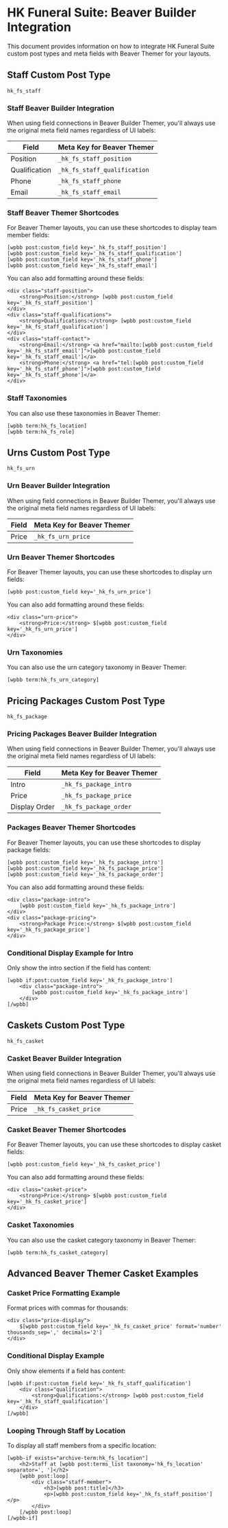 # HK Funeral Suite: Beaver Builder Integration

This document provides information on how to integrate HK Funeral Suite custom post types and meta fields with Beaver Themer for your layouts.

## Staff Custom Post Type

```
hk_fs_staff
```

### Staff Beaver Builder Integration
When using field connections in Beaver Builder Themer, you'll always use the original meta field names regardless of UI labels:

| Field | Meta Key for Beaver Themer |
|-------|----------------------------|
| Position | `_hk_fs_staff_position` |
| Qualification | `_hk_fs_staff_qualification` |
| Phone | `_hk_fs_staff_phone` |
| Email | `_hk_fs_staff_email` |

### Staff Beaver Themer Shortcodes
For Beaver Themer layouts, you can use these shortcodes to display team member fields:
```
[wpbb post:custom_field key='_hk_fs_staff_position']
[wpbb post:custom_field key='_hk_fs_staff_qualification']
[wpbb post:custom_field key='_hk_fs_staff_phone'] 
[wpbb post:custom_field key='_hk_fs_staff_email']
```

You can also add formatting around these fields:
```
<div class="staff-position">
    <strong>Position:</strong> [wpbb post:custom_field key='_hk_fs_staff_position']
</div>
<div class="staff-qualifications">
    <strong>Qualifications:</strong> [wpbb post:custom_field key='_hk_fs_staff_qualification']
</div>
<div class="staff-contact">
    <strong>Email:</strong> <a href="mailto:[wpbb post:custom_field key='_hk_fs_staff_email']">[wpbb post:custom_field key='_hk_fs_staff_email']</a>
    <strong>Phone:</strong> <a href="tel:[wpbb post:custom_field key='_hk_fs_staff_phone']">[wpbb post:custom_field key='_hk_fs_staff_phone']</a>
</div>
```

### Staff Taxonomies
You can also use these taxonomies in Beaver Themer:
```
[wpbb term:hk_fs_location]
[wpbb term:hk_fs_role]
```

## Urns Custom Post Type

```
hk_fs_urn
```

### Urn Beaver Builder Integration
When using field connections in Beaver Builder Themer, you'll always use the original meta field names regardless of UI labels:

| Field | Meta Key for Beaver Themer |
|-------|----------------------------|
| Price | `_hk_fs_urn_price` |

### Urn Beaver Themer Shortcodes
For Beaver Themer layouts, you can use these shortcodes to display urn fields:
```
[wpbb post:custom_field key='_hk_fs_urn_price']
```

You can also add formatting around these fields:
```
<div class="urn-price">
    <strong>Price:</strong> $[wpbb post:custom_field key='_hk_fs_urn_price']
</div>
```

### Urn Taxonomies
You can also use the urn category taxonomy in Beaver Themer:
```
[wpbb term:hk_fs_urn_category]
```

## Pricing Packages Custom Post Type

```
hk_fs_package
```

### Pricing Packages Beaver Builder Integration
When using field connections in Beaver Builder Themer, you'll always use the original meta field names regardless of UI labels:

| Field | Meta Key for Beaver Themer |
|-------|----------------------------|
| Intro | `_hk_fs_package_intro` |
| Price | `_hk_fs_package_price` |
| Display Order | `_hk_fs_package_order` |

### Packages Beaver Themer Shortcodes
For Beaver Themer layouts, you can use these shortcodes to display package fields:
```
[wpbb post:custom_field key='_hk_fs_package_intro']
[wpbb post:custom_field key='_hk_fs_package_price']
[wpbb post:custom_field key='_hk_fs_package_order']
```

You can also add formatting around these fields:
```
<div class="package-intro">
    [wpbb post:custom_field key='_hk_fs_package_intro']
</div>
<div class="package-pricing">
    <strong>Package Price:</strong> $[wpbb post:custom_field key='_hk_fs_package_price']
</div>
```

### Conditional Display Example for Intro
Only show the intro section if the field has content:

```
[wpbb if:post:custom_field key='_hk_fs_package_intro']
    <div class="package-intro">
        [wpbb post:custom_field key='_hk_fs_package_intro']
    </div>
[/wpbb]
```

## Caskets Custom Post Type

```
hk_fs_casket
```

### Casket Beaver Builder Integration
When using field connections in Beaver Builder Themer, you'll always use the original meta field names regardless of UI labels:

| Field | Meta Key for Beaver Themer |
|-------|----------------------------|
| Price | `_hk_fs_casket_price` |

### Casket Beaver Themer Shortcodes
For Beaver Themer layouts, you can use these shortcodes to display casket fields:
```
[wpbb post:custom_field key='_hk_fs_casket_price']
```

You can also add formatting around these fields:
```
<div class="casket-price">
    <strong>Price:</strong> $[wpbb post:custom_field key='_hk_fs_casket_price']
</div>
```

### Casket Taxonomies
You can also use the casket category taxonomy in Beaver Themer:
```
[wpbb term:hk_fs_casket_category]
```

## Advanced Beaver Themer Casket Examples

### Casket Price Formatting Example
Format prices with commas for thousands:
```
<div class="price-display">
    $[wpbb post:custom_field key='_hk_fs_casket_price' format='number' thousands_sep=',' decimals='2']
</div>
```

### Conditional Display Example
Only show elements if a field has content:
```
[wpbb if:post:custom_field key='_hk_fs_staff_qualification']
    <div class="qualification">
        <strong>Qualifications:</strong> [wpbb post:custom_field key='_hk_fs_staff_qualification']
    </div>
[/wpbb]
```

### Looping Through Staff by Location
To display all staff members from a specific location:
```
[wpbb-if exists="archive-term:hk_fs_location"]
    <h2>Staff at [wpbb post:terms_list taxonomy='hk_fs_location' separator=', ']</h2>
    [wpbb post:loop]
        <div class="staff-member">
            <h3>[wpbb post:title]</h3>
            <p>[wpbb post:custom_field key='_hk_fs_staff_position']</p>
        </div>
    [/wpbb post:loop]
[/wpbb-if]
```
